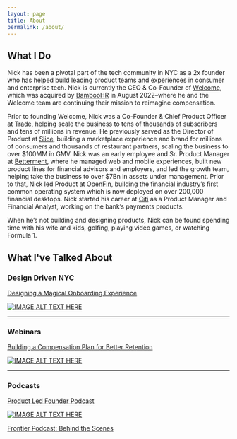 ```yaml
---
layout: page
title: About
permalink: /about/
---
```


## What I Do

Nick has been a pivotal part of the tech community in NYC as a 2x founder who has helped build leading product teams and experiences in consumer and enterprise tech. Nick is currently the CEO & Co-Founder of [Welcome](https://www.heywelcome.com), which was acquired by [BambooHR](https:www.bamboohr.com) in August 2022–where he and the Welcome team are continuing their mission to reimagine compensation. 

Prior to founding Welcome, Nick was a Co-Founder & Chief Product Officer at [Trade](https://www.drinktrade.com), helping scale the business to tens of thousands of subscribers and tens of millions in revenue. He previously served as the Director of Product at [Slice](https://slicelife.com), building a marketplace experience and brand for millions of consumers and thousands of restaurant partners, scaling the business to over $100MM in GMV. Nick was an early employee and Sr. Product Manager at [Betterment](https://www.betterment.com), where he managed web and mobile experiences, built new product lines for financial advisors and employers, and led the growth team, helping take the business to over $7Bn in assets under management. Prior to that, Nick led Product at [OpenFin](https://wwww.openfin.co), building the financial industry’s first common operating system which is now deployed on over 200,000 financial desktops. Nick started his career at [Citi](https://www.citi.com) as a Product Manager and Financial Analyst, working on the bank’s payments products.

When he’s not building and designing products, Nick can be found spending time with his wife and kids, golfing, playing video games, or watching Formula 1. 

## What I've Talked About

### Design Driven NYC

[Designing a Magical Onboarding Experience](http://www.youtube.com/watch?v=WCcs8HAUUiQ)

[![IMAGE ALT TEXT HERE](http://img.youtube.com/vi/WCcs8HAUUiQ/0.jpg)](http://www.youtube.com/watch?v=WCcs8HAUUiQ)

* * *


### Webinars

[Building a Compensation Plan for Better Retention](https://techcrunch.com/sponsor/unlisted/building-a-compensation-plan-for-better-retention/)

[![IMAGE ALT TEXT HERE](http://img.youtube.com/vi/tlXcqN0pnDc/0.jpg)](https://www.youtube.com/watch?v=tlXcqN0pnDc)

* * *


### Podcasts

[Product Led Founder Podcast](https://open.spotify.com/show/25BhRjNNh70TQW1dYyNgNw)

[![IMAGE ALT TEXT HERE](https://media.licdn.com/dms/image/C4E22AQGzqp9nNNrZOw/feedshare-shrink_800/0/1674053958164?e=1677715200&v=beta&t=D3BX_NJF2Usxfuxt8SW_HOtnSWlNewhQS_Xua9w5nIg)](https://open.spotify.com/show/25BhRjNNh70TQW1dYyNgNw)

[Frontier Podcast: Behind the Scenes](https://podcasts.apple.com/us/podcast/nick-gavronsky/id1438044863?i=1000525599410)
